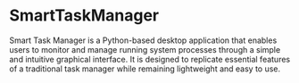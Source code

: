 # SmartTaskManager
Smart Task Manager is a Python-based desktop application that enables users to monitor and manage running system processes through a simple and intuitive graphical interface. It is designed to replicate essential features of a traditional task manager while remaining lightweight and easy to use.
